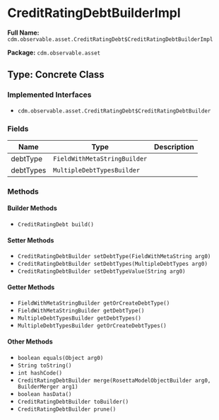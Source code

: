 # CreditRatingDebtBuilderImpl

**Full Name:** `cdm.observable.asset.CreditRatingDebt$CreditRatingDebtBuilderImpl`

**Package:** `cdm.observable.asset`

## Type: Concrete Class

### Implemented Interfaces

- `cdm.observable.asset.CreditRatingDebt$CreditRatingDebtBuilder`

### Fields

| Name | Type | Description |
|------|------|-------------|
| debtType | `FieldWithMetaStringBuilder` |  |
| debtTypes | `MultipleDebtTypesBuilder` |  |

### Methods

#### Builder Methods

- `CreditRatingDebt build()`

#### Setter Methods

- `CreditRatingDebtBuilder setDebtType(FieldWithMetaString arg0)`
- `CreditRatingDebtBuilder setDebtTypes(MultipleDebtTypes arg0)`
- `CreditRatingDebtBuilder setDebtTypeValue(String arg0)`

#### Getter Methods

- `FieldWithMetaStringBuilder getOrCreateDebtType()`
- `FieldWithMetaStringBuilder getDebtType()`
- `MultipleDebtTypesBuilder getDebtTypes()`
- `MultipleDebtTypesBuilder getOrCreateDebtTypes()`

#### Other Methods

- `boolean equals(Object arg0)`
- `String toString()`
- `int hashCode()`
- `CreditRatingDebtBuilder merge(RosettaModelObjectBuilder arg0, BuilderMerger arg1)`
- `boolean hasData()`
- `CreditRatingDebtBuilder toBuilder()`
- `CreditRatingDebtBuilder prune()`


